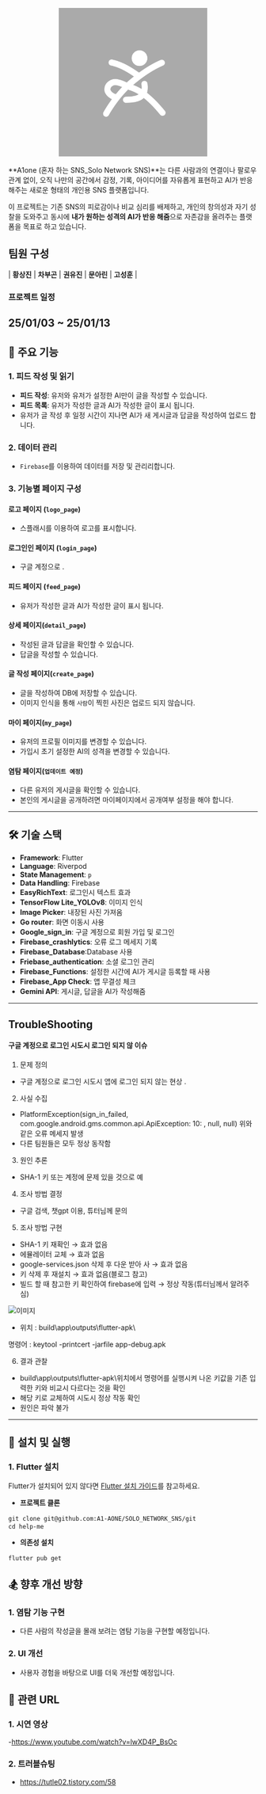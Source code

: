 <p align="center">
  <img src="assets/images/aone_icon.png" alt="App Logo" width="300">
</p>

**A1one (혼자 하는 SNS_Solo Network SNS)**는 다른 사람과의 연결이나 팔로우 관계 없이, 오직 나만의 공간에서 감정, 기록, 아이디어를 자유롭게 표현하고 AI가 반응해주는 새로운 형태의 개인용 SNS 플랫폼입니다.

이 프로젝트는 기존 SNS의 피로감이나 비교 심리를 배제하고, 개인의 창의성과 자기 성찰을 도와주고 동시에 **내가 원하는 성격의 AI가 반응 해줌**으로 자존감을 올려주는 플랫폼을 목표로 하고 있습니다.

## 팀원 구성

| **황상진** | **차부곤** | **권유진** | **문아린** | **고성훈** |

### 프로젝트 일정

## 25/01/03 ~ 25/01/13

## 📌 **주요 기능**

### 1. **피드 작성 및 읽기**

- **피드 작성**: 유저와 유저가 설정한 AI만이 글을 작성할 수 있습니다.
- **피드 목록**: 유저가 작성한 글과 AI가 작성한 글이 표시 됩니다.
- 유저가 글 작성 후 일정 시간이 지나면 AI가 새 게시글과 답글을 작성하여 업로드 합니다.

### 2. **데이터 관리**

- `Firebase`를 이용하여 데이터를 저장 및 관리리합니다.

### 3. **기능별 페이지 구성**

#### **로고 페이지 (`logo_page`)**

- 스플래시를 이용하여 로고를 표시합니다.

#### **로그인인 페이지 (`login_page`)**

- 구글 계정으로 .

#### **피드 페이지 (`feed_page`)**

- 유저가 작성한 글과 AI가 작성한 글이 표시 됩니다.

#### **상세 페이지(`detail_page`)**

- 작성된 글과 답글을 확인할 수 있습니다.
- 답글을 작성할 수 있습니다.

#### **글 작성 페이지(`create_page`)**

- 글을 작성하여 DB에 저장할 수 있습니다.
- 이미지 인식을 통해 `사람`이 찍힌 사진은 업로드 되지 않습니다.

#### **마이 페이지(`my_page`)**

- 유저의 프로필 이미지를 변경할 수 있습니다.
- 가입시 초기 설정한 AI의 성격을 변경할 수 있습니다.

#### **염탐 페이지(`업데이트 예정`)**

- 다른 유저의 게시글을 확인할 수 있습니다.
- 본인의 게시글을 공개하려면 마이페이지에서 공개여부 설정을 해야 합니다.

---

## 🛠️ **기술 스택**

- **Framework**: Flutter
- **Language**: Riverpod
- **State Management**: `p`
- **Data Handling**: Firebase
- **EasyRichText**: 로그인시 텍스트 효과
- **TensorFlow Lite_YOLOv8**: 이미지 인식
- **Image Picker**: 내장된 사진 가져옴
- **Go router**: 화면 이동시 사용
- **Google_sign_in**: 구글 계정으로 회원 가입 및 로그인
- **Firebase_crashlytics**: 오류 로그 메세지 기록
- **Firebase_Database**:Database 사용
- **Friebase_authentication**: 소셜 로그인 관리
- **Firebase_Functions**: 설정한 시간에 AI가 게시글 등록할 때 사용
- **Firebase_App Check**: 앱 무결성 체크
- **Gemini API**: 게시글, 답글을 AI가 작성해줌

---

## TroubleShooting

#### 구글 계정으로 로그인 시도시 로그인 되지 않 이슈

1. 문제 정의

- 구글 계정으로 로그인 시도시 앱에 로그인 되지 않는 현상 .

2. 사실 수집

- PlatformException(sign_in_failed, com.google.android.gms.common.api.ApiException: 10: , null, null)
  위와 같은 오류 메세지 발생
- 다른 팀원들은 모두 정상 동작함

3. 원인 추론

- SHA-1 키 또는 계정에 문제 있을 것으로 예

4. 조사 방법 결정

- 구글 검색, 챗gpt 이용, 튜터님께 문의

5. 조사 방법 구현

- SHA-1 키 재확인 → 효과 없음
- 에뮬레이터 교체 → 효과 없음
- google-services.json 삭제 후 다운 받아 사 → 효과 없음
- 키 삭제 후 재설치 → 효과 없음(블로그 참고)
- 빌드 할 때 참고한 키 확인하여 firebase에 입력 → 정상 작동(튜터님께서 알려주심)

![이미지](https://img1.daumcdn.net/thumb/R1280x0/?scode=mtistory2&fname=https%3A%2F%2Fblog.kakaocdn.net%2Fdn%2FdXsiho%2FbtsLFA9p8bT%2FX7wTU5FWvZIbSxdkfiBeXk%2Fimg.png)

- 위치 : build\app\outputs\flutter-apk\

명령어 : keytool -printcert -jarfile app-debug.apk

6. 결과 관찰

- build\app\outputs\flutter-apk\위치에서 명령어를 실행시켜 나온 키값을 기존 입력한 키와 비교시 다르다는 것을 확인
- 해당 키로 교체하여 시도시 정상 작동 확인
- 원인은 파악 불가

---

## 🚀 **설치 및 실행**

### 1. **Flutter 설치**

Flutter가 설치되어 있지 않다면 [Flutter 설치 가이드](https://docs.flutter.dev/get-started/install)를 참고하세요.

- **프로젝트 클론**

```
git clone git@github.com:A1-AONE/SOLO_NETWORK_SNS/git
cd help-me
```

- **의존성 설치**

```
flutter pub get
```

## 🏂 **향후 개선 방향**

### 1. **염탐 기능 구현**

- 다른 사람의 작성글을 몰래 보려는 염탐 기능을 구현할 예정입니다.

### 2. **UI 개선**

- 사용자 경험을 바탕으로 UI를 더욱 개선할 예정입니다.

## 📂 **관련 URL**

### 1. **시연 영상**

-https://www.youtube.com/watch?v=lwXD4P_BsOc

### 2. **트러블슈팅**

- https://tutle02.tistory.com/58
